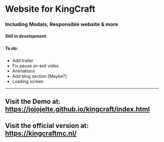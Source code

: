 # Website for KingCraft
### Including Modals, Responsible website & more
##### Still in development.
##### To do:
- Add trailer
- Fix pause on exit video
- Animations
- Add blog section [Maybe?]
- Loading screen
----------------------------------------

## Visit the Demo at: https://jojojelte.github.io/kingcraft/index.html
## Visit the official version at: https://kingcraftmc.nl/

